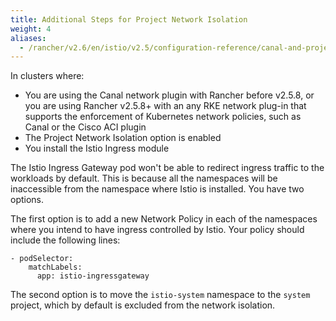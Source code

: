 ```yaml
---
title: Additional Steps for Project Network Isolation
weight: 4
aliases:
  - /rancher/v2.6/en/istio/v2.5/configuration-reference/canal-and-project-network
---
```


In clusters where:

- You are using the Canal network plugin with Rancher before v2.5.8, or you are using Rancher v2.5.8+ with an any RKE network plug-in that supports the enforcement of Kubernetes network policies, such as Canal or the Cisco ACI plugin
- The Project Network Isolation option is enabled
- You install the Istio Ingress module

The Istio Ingress Gateway pod won't be able to redirect ingress traffic to the workloads by default. This is because all the namespaces will be inaccessible from the namespace where Istio is installed. You have two options.

The first option is to add a new Network Policy in each of the namespaces where you intend to have ingress controlled by Istio. Your policy should include the following lines:

```
- podSelector:
    matchLabels:
      app: istio-ingressgateway
```

The second option is to move the `istio-system` namespace to the `system` project, which by default is excluded from the network isolation.
